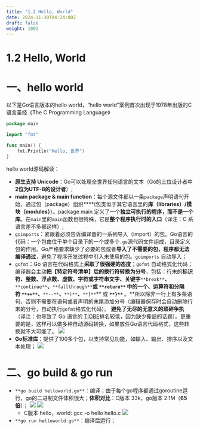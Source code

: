 ```yaml
---
title: "1.2 Hello, World"
date: 2024-11-30T04:24:00Z
draft: false
weight: 1002
---
```


# 1.2 Hello, World

# 一、hello world

以下是Go语言版本的hello world，“hello world”案例首次出现于1978年出版的C语言圣经《The C Programming Language》

```go
package main

import "fmt"

func main() {
    fmt.Println("Hello, 世界")
}
```



hello world源码解读：

- **原生支持 Unicode**：Go可以处理全世界任何语言的文本（Go的三位设计者中**2位为UTF-8的设计者**）;
- **main package & main function**：每个源文件都以一条`package`声明语句开始，通过包（package）组织****(包类似于其它语言里的**库（libraries）/模块（modules）**）。package main 定义了一个**独立可执行的程序，而不是一个库**。在`main`里的`main`函数也很特殊，它是**整个程序执行时的入口**（译注：C 系语言差不多都这样）;
- `goimports`：紧跟着必须告诉编译器的一系列导入（import）的包。Go语言的代码：一个包由位于单个目录下的一个或多个`.go`源代码文件组成，目录定义包的作用。Go严格要求缺少了必要的包或者**导入了不需要的包，程序都无法编译通过**，避免了程序开发过程中引入未使用的包。`goimports` 自动导入；
- `gofmt`：Go 语言在代码格式上**采取了很强硬的态度**；`gofmt` 自动格式化代码；编译器会主动**把【特定符号清单】后的换行符转换为分号**，包括：行末的**标识符、整数、浮点数、虚数、字符或字符串文字、关键字**`**break**`**、**`**continue**`**、**`**fallthrough**`**或 **`**return**`** 中的一个、运算符和分隔符 **`**++**`**、**`**--**`**、**`**)**`**、**`**]**`** 或 **`**}**`** 。**所以除非一行上有多条语句，否则不需要在语句或者声明的末尾添加分号（编辑器保存时会自动删除行末的分号，自动执行`gofmt`格式化代码）。 **避免了无尽的无意义的琐碎争执**（译注：也导致了 Go 语言的 [TIOBE](https://www.tiobe.com/tiobe-index/)排名较低，因为缺少撕逼的话题）。更重要的是，这样可以做多种自动源码转换，如果放任Go语言代码格式，这些转换就不大可能了。
    ![](https://prod-files-secure.s3.us-west-2.amazonaws.com/3bd3cf7e-0f8f-40af-acf7-9f45a802bdba/4af06c9c-40c0-48d3-8a36-f91ee35af69b/image.png?X-Amz-Algorithm=AWS4-HMAC-SHA256&X-Amz-Content-Sha256=UNSIGNED-PAYLOAD&X-Amz-Credential=ASIAZI2LB466TEMELUDK%2F20250719%2Fus-west-2%2Fs3%2Faws4_request&X-Amz-Date=20250719T010058Z&X-Amz-Expires=3600&X-Amz-Security-Token=IQoJb3JpZ2luX2VjEID%2F%2F%2F%2F%2F%2F%2F%2F%2F%2FwEaCXVzLXdlc3QtMiJGMEQCICFAQ%2BM4KcjEQ55tQHm83dgD2qrSlm%2F2IzzID%2BcV7qhAAiBTYTlkbjbnI4szTJBwj8IYX8Xhc99xzDdUmIS9gB8WXSqIBAiZ%2F%2F%2F%2F%2F%2F%2F%2F%2F%2F8BEAAaDDYzNzQyMzE4MzgwNSIMXZ26pOIvyCxCldSTKtwDZesUoO1FI1BV9q%2FTVYSe5iwXbiD7RuZB4ZfCsHwY0YZNtA6KX5rwBsd3YA5XkbxCj%2FkyIjbgjoU4t255OYpFgPNqDDNz8nWX8DL1yRFSSbxWkXk6I5tbFoiLVljH5vkWFanZ5PLPGHrPqKjC655fpEjLFXTvGsH%2BSQTr8w7NnMV36UKK%2FYiJqM2JppP1s%2FsEwVXd1lLL2rH62Cf1ZCW6WvmQ8mX58pNnB9xtp%2Blvgz1DPdfAp461Yawjp6Q1LJRyqGCm7SGUEUIju8gps58O1w0DNCSdoarEi%2BYXWnLVtVQZsqUzzYJbz8FURC9dw8n4qGYJjLGf754LOqezytMVI8022kHk7kGDCKe3qxZbRMcJho4HCLDDVHtIbHe0ZAnQh%2BB2XcNEFPpyFXBdz3uxr179L8nyolS%2B8v4xG71BJiZs5QxJViSg8PO3zQTD9yC4AQzQZXD2MtIhZSW6LyeTRCC4rOcDipc0GFxGWb0e0ZkH35uw%2BY7GBHFOwxFXM1Vi1j3ZeyMIL%2BBcqtJjlVUQegkvm5or7B9hDDiUPc%2BMUQ8npRnOU%2BfspDDkckn7jLP48KQI62gP8CaeZNxXNX%2B1Pu4HoA7isP%2FrR6bJ7DNQKiztI6bnxU5BPCNtWRIw8brrwwY6pgEETIkiSgsy8tDqMZYnYUgB16yid7U7%2BG%2FYSKZvExwnaeiII%2BWmRnzxGir6iwOTq8%2FzPTrvB96sY44WCcspNZaSIZdtvJ%2FRNzGa75Fma0nyjAWZnv9u6TKTFSvZ2h9TseJ2baTAMauNurv4RH8rb5DERusd2hssT6r5AsBvjLsFWZjixdfLKQ5ibHaj%2BMyocijH8B9FIIzsR67Dc2qYuGKbSVewO%2BKy&X-Amz-Signature=6824d8ac9a94b332a1b72e3fded6b2c5f7982bf540b370aa82cb67f02de67084&X-Amz-SignedHeaders=host&x-amz-checksum-mode=ENABLED&x-id=GetObject)
- **Go标准库**：提供了100多个包，以支持常见功能，如输入、输出、排序以及文本处理；
    ![](https://prod-files-secure.s3.us-west-2.amazonaws.com/3bd3cf7e-0f8f-40af-acf7-9f45a802bdba/80117229-7f11-46f8-8606-e9abf0825b10/image.png?X-Amz-Algorithm=AWS4-HMAC-SHA256&X-Amz-Content-Sha256=UNSIGNED-PAYLOAD&X-Amz-Credential=ASIAZI2LB466SKU7JLRI%2F20250719%2Fus-west-2%2Fs3%2Faws4_request&X-Amz-Date=20250719T010058Z&X-Amz-Expires=3600&X-Amz-Security-Token=IQoJb3JpZ2luX2VjEID%2F%2F%2F%2F%2F%2F%2F%2F%2F%2FwEaCXVzLXdlc3QtMiJHMEUCID4bEuR0YlHMM25zJ0OUXVoHaWXhqE%2BfEL1iNQrIcj%2F3AiEAwuwv0Xo51D%2Fuo281Ng1ciqJpGyTGUDB5lpWlbMZuNJoqiAQImf%2F%2F%2F%2F%2F%2F%2F%2F%2F%2FARAAGgw2Mzc0MjMxODM4MDUiDKWJkI6pEu3i7v6MZyrcA7jUz0EVqvRC7lRePi0mw3%2FxEaiJeinwERA0ZFRsc04jHQGauqY05ILyUVMK4l6T3rglVi7VW%2Bl3UtKrH1kfdfy3oXDaG7MhIG9YdoPhEpBvadkjxrfLTpc5%2FDFt9NlE%2FzulreTQPy63TiE6z1PE7kU0Don2%2BM06t9hBzddYxcimdCXP1bUZYv5FX8TN6oDwAN9fxKW%2FxakrQEQumub9n2BXhK0SyZn7BKI1o0H7M%2BrnlIcL%2FPnhlRLzvOn8rTMiiIhFMPOfb4CyXUyS6aUETZ0ZAeJ2ZyhZ%2FhruazchS7VPiThBQTC%2B88SzYndTqFzLiJL%2B6fHK7PWVOTQ%2BpXloPqG5L9i0%2FkNABbn5Ewulv1stxZcmnyJshcM7sNfxGsWOhuUt4gA%2F%2FSfB5k3WU%2F46LmNMdnLCGezAvmES%2F3UY97oXoD%2Fvm0qGoAzT%2Bp0A6J5YvtK9VaPOKnq7kz5TGL27TPQ750ba9OaL901SfIpfqrCtjdQJ1u0wAJ2zx5mAV57OhrPn7q1aHBsmE6Cfa1ot%2FdmHlfzthyRrAZpVE7EDO97ZTG1HbMgn32rjimTdBM8XzKu9RFGOmCzvzPh3f2gzC6hKb2tvPKVjbxtiGPW%2BBQgXzDDg%2BbQQCKNc%2FzPHMLC668MGOqUBpd92T9Gb%2F3MlpsABO7UD%2B1UIYbSdN16voEgCaxQINGhY6smCn981gPLtIWLlgSd7rDbZm8l8WFSyTYCsGJAMZ3JpXU3jAJdMez2Q4c1K5SowxOZrz0II%2BHnJFmbu7rMLDAkayhU7BYIk2q3PdzExrv039fPHKeY1eazqfpbtWM%2Bh4BLmkDPuTZnklYC%2B6IYl2PacnrH5DwY6SeKwCWuHHciNEK%2By&X-Amz-Signature=58af0e058edad70739c7b7691f6dc0dd7ceedb598d5b1516c280042c1ce5f369&X-Amz-SignedHeaders=host&x-amz-checksum-mode=ENABLED&x-id=GetObject)




# 二、go build & go run

- `**go build helloworld.go**`：编译；由于每个go程序都通过goroutine运行，go的二进制文件体积很大；**体积对比**：C版本 33k，go版本 2.1M（**65倍**）；
    ![](https://prod-files-secure.s3.us-west-2.amazonaws.com/3bd3cf7e-0f8f-40af-acf7-9f45a802bdba/d325aafe-6b8c-4a20-817c-fd9b5252d09e/image.png?X-Amz-Algorithm=AWS4-HMAC-SHA256&X-Amz-Content-Sha256=UNSIGNED-PAYLOAD&X-Amz-Credential=ASIAZI2LB4665SN5HDCC%2F20250719%2Fus-west-2%2Fs3%2Faws4_request&X-Amz-Date=20250719T010059Z&X-Amz-Expires=3600&X-Amz-Security-Token=IQoJb3JpZ2luX2VjEID%2F%2F%2F%2F%2F%2F%2F%2F%2F%2FwEaCXVzLXdlc3QtMiJGMEQCIGJsTP7S8aaJSWpnCdhDXC90BhpbscotXtx1IZpTPMtuAiBU3gMv84Fx0kpHbIy%2Bnqpd%2Felezrnmo944PDJmkH6PPiqIBAiZ%2F%2F%2F%2F%2F%2F%2F%2F%2F%2F8BEAAaDDYzNzQyMzE4MzgwNSIM94iBHTsfjV%2FeOs7eKtwD5zXtkk%2B3bA8WM3nBgCSGPqX%2B2w37WjrPX1R7ncrUkJFjtbadXN%2F9%2FIw%2BKXWP6CJZxElDMdl2IHHBz2WC6ZubxS9z9a068UmrJKCNkMaLD91BuPIp7vVgBKaexoafyxZ%2BShp9lfgJ109qpctMG4Ki2j8M02JmuJvvY4du5bpAK%2FZgL%2BBJk7QFxr%2BYRLUaFzwwzsS%2FlSqjBLe6w1H93djnlFhV97%2B%2FdBv28yP%2FV9TITgAU%2BYc5W9WkxMLVqJpNuOIEPxFs44bDM%2BGrLZu%2BWFMuWBoT2MOtBlXPK%2B3j9wjIBOstwiVAQ3%2B%2FaLLKY82Onqj8ybvFOA%2Bac3GWP1fS1t0YblI9MAMw%2BBUe0N5DJROsAJyrX8wSRCP4zaXFIjxUQIeKplwP4U2kmM9hPxbz9E8gtavomDFaNY6omjf7sVYX%2FtvCAY%2BK62ll9JMlYlRiBag4vIH73To47LpzCIDBgUy%2FAHzsqkJYcbc0nLjqHUizH8tUf%2B1d%2B%2F2NQlnvImeApyFoXbR9w1uuyHh1ySdScFJU3HSHTnL%2BQOnnMZ9IXLFyXM8c%2FBAsIGb1vK0jVf0678btGRI9%2B5xcaCxegSQ74F%2BS0WgmMNA54g%2F%2B9vrq10cdYBN602rUpzKCS0YvaOIww7rrwwY6pgF5hrKA4g7ps1Qm8gcqDbJJSYn6TRgE4iGvvgyM4sRSXTTFnCkmOjJXHibF56IjrmHU3AKZgKFfYOM894ecc6y0npxwLcSchxbjtAkdQJcWYpjkmdlhWbQgYUqqkOy37nrndoxb3YyMXzso3iZLB%2B0e7gqkxRsj9pi%2Bg5EMhn6ZGcZ58qK9Tkqevy8Iudx%2F7YjdmyqW0W8V13%2BJXUWsKlVyHU3h2NRR&X-Amz-Signature=e9dfb13d78286f56e22c2498ae6ba74f41e3651d2160b265a0a3b7af919c4b34&X-Amz-SignedHeaders=host&x-amz-checksum-mode=ENABLED&x-id=GetObject)
    ![](https://prod-files-secure.s3.us-west-2.amazonaws.com/3bd3cf7e-0f8f-40af-acf7-9f45a802bdba/a17142df-ac4b-4902-9e51-bf67c231cc66/image.png?X-Amz-Algorithm=AWS4-HMAC-SHA256&X-Amz-Content-Sha256=UNSIGNED-PAYLOAD&X-Amz-Credential=ASIAZI2LB4665SN5HDCC%2F20250719%2Fus-west-2%2Fs3%2Faws4_request&X-Amz-Date=20250719T010059Z&X-Amz-Expires=3600&X-Amz-Security-Token=IQoJb3JpZ2luX2VjEID%2F%2F%2F%2F%2F%2F%2F%2F%2F%2FwEaCXVzLXdlc3QtMiJGMEQCIGJsTP7S8aaJSWpnCdhDXC90BhpbscotXtx1IZpTPMtuAiBU3gMv84Fx0kpHbIy%2Bnqpd%2Felezrnmo944PDJmkH6PPiqIBAiZ%2F%2F%2F%2F%2F%2F%2F%2F%2F%2F8BEAAaDDYzNzQyMzE4MzgwNSIM94iBHTsfjV%2FeOs7eKtwD5zXtkk%2B3bA8WM3nBgCSGPqX%2B2w37WjrPX1R7ncrUkJFjtbadXN%2F9%2FIw%2BKXWP6CJZxElDMdl2IHHBz2WC6ZubxS9z9a068UmrJKCNkMaLD91BuPIp7vVgBKaexoafyxZ%2BShp9lfgJ109qpctMG4Ki2j8M02JmuJvvY4du5bpAK%2FZgL%2BBJk7QFxr%2BYRLUaFzwwzsS%2FlSqjBLe6w1H93djnlFhV97%2B%2FdBv28yP%2FV9TITgAU%2BYc5W9WkxMLVqJpNuOIEPxFs44bDM%2BGrLZu%2BWFMuWBoT2MOtBlXPK%2B3j9wjIBOstwiVAQ3%2B%2FaLLKY82Onqj8ybvFOA%2Bac3GWP1fS1t0YblI9MAMw%2BBUe0N5DJROsAJyrX8wSRCP4zaXFIjxUQIeKplwP4U2kmM9hPxbz9E8gtavomDFaNY6omjf7sVYX%2FtvCAY%2BK62ll9JMlYlRiBag4vIH73To47LpzCIDBgUy%2FAHzsqkJYcbc0nLjqHUizH8tUf%2B1d%2B%2F2NQlnvImeApyFoXbR9w1uuyHh1ySdScFJU3HSHTnL%2BQOnnMZ9IXLFyXM8c%2FBAsIGb1vK0jVf0678btGRI9%2B5xcaCxegSQ74F%2BS0WgmMNA54g%2F%2B9vrq10cdYBN602rUpzKCS0YvaOIww7rrwwY6pgF5hrKA4g7ps1Qm8gcqDbJJSYn6TRgE4iGvvgyM4sRSXTTFnCkmOjJXHibF56IjrmHU3AKZgKFfYOM894ecc6y0npxwLcSchxbjtAkdQJcWYpjkmdlhWbQgYUqqkOy37nrndoxb3YyMXzso3iZLB%2B0e7gqkxRsj9pi%2Bg5EMhn6ZGcZ58qK9Tkqevy8Iudx%2F7YjdmyqW0W8V13%2BJXUWsKlVyHU3h2NRR&X-Amz-Signature=22b91d7e7d8edca85227b43faaeb391e6cd3b9ccff7df7f1f4a0a9b7d55e63b9&X-Amz-SignedHeaders=host&x-amz-checksum-mode=ENABLED&x-id=GetObject)
    - C版本 hello，world: gcc -o hello hello.c
        ![](https://prod-files-secure.s3.us-west-2.amazonaws.com/3bd3cf7e-0f8f-40af-acf7-9f45a802bdba/32b95fed-f915-49ab-a022-ed514ad3552c/image.png?X-Amz-Algorithm=AWS4-HMAC-SHA256&X-Amz-Content-Sha256=UNSIGNED-PAYLOAD&X-Amz-Credential=ASIAZI2LB466WBK6BZ4T%2F20250719%2Fus-west-2%2Fs3%2Faws4_request&X-Amz-Date=20250719T010100Z&X-Amz-Expires=3600&X-Amz-Security-Token=IQoJb3JpZ2luX2VjEID%2F%2F%2F%2F%2F%2F%2F%2F%2F%2FwEaCXVzLXdlc3QtMiJGMEQCICUhUTuUFrnIjotKRq20oaSdnDrHbOAW0CGevWOSjqWgAiARkBe6LaU%2BkpSSdMgJGVahnvbqKNkQTDVTrcrN6ereCyqIBAiZ%2F%2F%2F%2F%2F%2F%2F%2F%2F%2F8BEAAaDDYzNzQyMzE4MzgwNSIMyEbe7A3KN0zp%2F0rJKtwDWvB3JyWGwbNRcpr7tAhIpK6ypktQApeziXOG7SlSMaWVj4dU5IrhQEmmgoGs4TigGZySgTz4%2BrHhhgAmWQ0p2y2J9TQ4ok99%2FpQgApFCgnBA7EHkpdZX9QpnD%2BpChYljVS6RIDyKzqATkrTQw15lqzRrGAnBPJAjgyGzASuaVRPT8HPlh4pgcIRmmrEAatY%2BP%2F9F%2FbhPjim7dk233ENQ9qlIcMiwhL6BZZU1MHrE8LXJ6TEDnHAUKvcEFB%2Bp24dR%2B%2B1re0Mgz%2FuSJb06gTzZZaz0MeXMTJ2nufcE9V3hj2o0XZa9EhXWem04h1OSLiL1sBpiWV0VBnIbVs3Sx0DcVWzCrWeJlr9e5b7ia1Z7pKBlhD9zI5XkRjna3qIfEwYSpu8iFbdgmLt5%2FBUvpRWKgBtrSzpexow%2FtwlZOjEXoYy5NN9jRxigb26xNXwWvsoljFrPBVeFnKCZvz4QpyeyLszuQrZUTClcNKj5oRtEUpQU2VA%2B%2FSP%2F43mUiRqP9nLRFLJv1OULXvAx3b3l%2B8oDGva3znzm45YQFuh00q7FNYfCD4MUJ7%2B%2BrKcn0H3FKdAb%2BQLdYC42UwgidjBd2yq%2BWpSbUGoT57wEHUYdA1HWVcpWpDKdgeAT9jlviAAwxLrrwwY6pgHPvyUN2OVXNEFF1zPqjySW%2BlHCFzCTnloMwOFt7WDjOzy5OyBZ4UQQvFEhGmnuTsim7lf6athfq6gtEbubWXR99osHD5PJcNTRjWbAJ416gnAgmGn75wVczBpBdPjcsScetE1IwyX1PzmsBAZSuuLLKpjzVgrWOWRQPoDZuGjmQcKUzOJdoX%2BulT2OWBU6wO59KIO%2FkMyicjpR0j8pSw%2FJXme5Uu%2BQ&X-Amz-Signature=20e692260c3a229176c907932498061770fa0a8adc128d08d423fe1883cb98cf&X-Amz-SignedHeaders=host&x-amz-checksum-mode=ENABLED&x-id=GetObject)
- `**go run helloworld.go**`：编译后运行；

